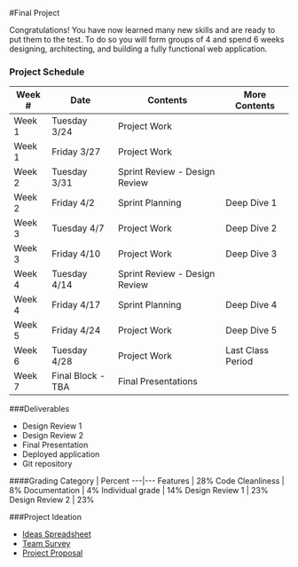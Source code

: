 #Final Project

Congratulations! You have now learned many new skills and are ready to put them to the test.
To do so you will form groups of 4 and spend 6 weeks designing, architecting, and building a fully functional web application.

### Project Schedule
Week # | Date | Contents | More Contents
---|---|---|---
Week 1 | Tuesday 3/24 | Project Work |
Week 1 | Friday 3/27 | Project Work |
Week 2 | Tuesday 3/31 | Sprint Review - Design Review |
Week 2 | Friday 4/2 | Sprint Planning | Deep Dive 1
Week 3 | Tuesday 4/7 | Project Work | Deep Dive 2
Week 3 | Friday 4/10 | Project Work | Deep Dive 3
Week 4 | Tuesday 4/14 | Sprint Review - Design Review |
Week 4 | Friday 4/17 | Sprint Planning | Deep Dive 4
Week 5 | Friday 4/24 | Project Work | Deep Dive 5
Week 6 | Tuesday 4/28 | Project Work | Last Class Period
Week 7 | Final Block - TBA | Final Presentations | 

###Deliverables
* Design Review 1
* Design Review 2
* Final Presentation
* Deployed application
* Git repository

####Grading
Category | Percent
---|---
Features | 28%
Code Cleanliness | 8%
Documentation | 4%
Individual grade | 14%
Design Review 1 | 23%
Design Review 2 | 23%


###Project Ideation
* [Ideas Spreadsheet](https://docs.google.com/spreadsheets/d/1sFPp57rOST07Wdbl9h21EGbMfdh7fP-0ddcfVbGaP_o/edit#gid=0)
* [Team Survey](http://goo.gl/forms/ogKvlz8adX)
* [Project Proposal](http://goo.gl/forms/MD82I2bGmh)
